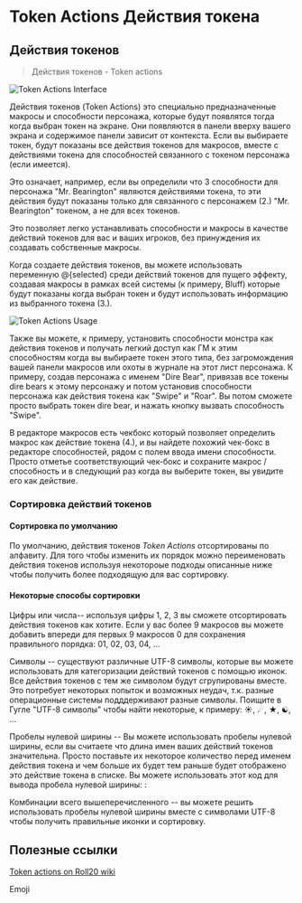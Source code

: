 # Token Actions   Действия токена

## Действия токенов

> Действия токенов - Token actions

![Token Actions Interface](https://raw.githubusercontent.com/palikhov/palant\_roll20\_setup/master/img/img-Token\_Actions\_Interface-01.png)

Действия токенов (Token Actions) это специально предназначенные макросы и способности персонажа, которые будут появлятся тогда когда выбран токен на экране. Они появляются в панели вверху вашего экрана и содержимое панели зависит от контекста. Если вы выбираете токен, будут показаны все действия токенов для макросов, вместе с действиями токена для способностей связанного с токеном персонажа (если имеется).

Это означает, например, если вы определили что 3 способности для персонажа "Mr. Bearington" являются действиями токена, то эти действия будут показаны только для связанного с персонажем (2.) "Mr. Bearington" токеном, а не для всех токенов.

Это позволяет легко устанавливать способности и макросы в качестве действий токенов для вас и ваших игроков, без принуждения их создавать собственные макросы.

Когда создаете действия токенов, вы можете использовать переменную @{selected} среди действий токенов для пущего эффекту, создавая макросы в рамках всей системы (к примеру, Bluff) которые будут показаны когда выбран токен и будут использовать информацию из выбранного токена (3.).

![Token Actions Usage](https://raw.githubusercontent.com/palikhov/palant\_roll20\_setup/master/img/img-Token\_Actions\_Usage-02.png)

Также вы можете, к примеру, установить способности монстра как действия токенов и получать легкий доступ как ГМ к этим способностям когда вы выбираете токен этого типа, без загромождения вашей панели макросов или охоты в журнале на этот лист персонажа. К примеру, создав персонажа с именем "Dire Bear", привязав все токены dire bears к этому персонажу и потом установив способности персонажа как действия токена как "Swipe" и "Roar". Вы потом сможете просто выбрать токен dire bear, и нажать кнопку вызвать способность "Swipe".

В редакторе макросов есть чекбокс который позволяет определить макрос как действие токена (4.), и вы найдете похожий чек-бокс в редакторе способностей, рядом с полем ввода имени способности. Просто отметье соответствующий чек-бокс и сохраните макрос / способность и в следующий раз когда вы выберите токен, вы увидите его как действие.

### Сортировка действий токенов

#### Сортировка по умолчанию

По умолчанию, действия токенов _Token Actions_ отсортированы по алфавиту. Для того чтобы изменить их порядок можно переименовать действия токенов используя некотороые подходы описанные ниже чтобы получить более подходящую для вас сортировку.

#### Некоторые способы сортировки

Цифры или числа-- используя цифры 1, 2, 3 вы сможете отсортировать действия токенов как хотите. Если у вас более 9 макросов вы можете добавить впереди для первых 9 макросов 0 для сохранения правильного порядка: 01, 02, 03, 04, ...

Символы -- существуют различные UTF-8 символы, которые вы можете использовать для категоризации действий токенов с помощью иконок. Все действия токенов с тем же символом будут сгрупированы вместе. Это потребует некоторых попыток и возможных неудач, т.к. разные операционные системы подддерживают разные символы. Поищите в Гугле "UTF-8 символы" чтобы найти некоторые, к примеру: ☀, ☄, ★, ☯, ...

Пробелы нулевой ширины -- Вы можете использовать пробелы нулевой ширины, если вы считаете что длина имен ваших действий токенов значительна. Просто поставьте их некоторое количество перед именем действия токена и чем больше их будет тем раньше будет отображено это действие токена в списке. Вы можете использовать этот код для вывода пробела нулевой ширины: : ​

Комбинации всего вышеперечисленного -- вы можете решить использовать пробелы нулевой ширины вместе с символами UTF-8 чтобы получить правильные иконки и сортировку.

## Полезные ссылки

[Token actions on Roll20 wiki](https://wiki.roll20.net/Token\_Actions)

Emoji
